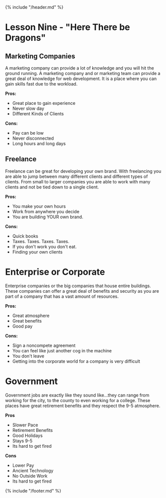 {% include "/header.md" %}

# Lesson Nine - "Here There be Dragons"

## Marketing Companies 

A marketing company can provide a lot of knowledge and you will hit the ground running. A marketing company and or marketing team can provide a great deal of knowledge for web development. It is a place where you can gain skills fast due to the workload.

**Pros:**
* Great place to gain experience 
* Never slow day
* Different Kinds of Clients

**Cons:**
* Pay can be low
* Never disconnected 
* Long hours and long days 

## Freelance 

Freelance can be great for developing your own brand. With freelancing you are able to jump between many different clients and different types of clients. From small to larger companies you are able to work with many clients and not be tied down to a single client. 

**Pros:**
* You make your own hours
* Work from anywhere you decide 
* You are building YOUR own brand.

**Cons:**
* Quick books
* Taxes. Taxes. Taxes. Taxes.
* If you don't work you don't eat.
* Finding your own clients

# Enterprise or Corporate

Enterprise companies or the big companies that house entire buildings. These companies can offer a great deal of benefits and security as you are part of a company that has a vast amount of resources. 

**Pros:**
* Great atmosphere 
* Great benefits 
* Good pay

**Cons:**
* Sign a noncompete agreement
* You can feel like just another cog in the machine 
* You don't leave 
* Getting into the corporate world for a company is very difficult


# Government 

Government jobs are exactly like they sound like...they can range from working for the city, to the county to even working for a college. These places have great retirement benefits and they respect the 9-5 atmosphere.

**Pros**
* Slower Pace
* Retirement Benefits
* Good Holidays
* Stays 9-5
* Its hard to get fired

**Cons**
* Lower Pay
* Ancient Technology
* No Outside Work
* Its hard to get fired



{% include "/footer.md" %}
